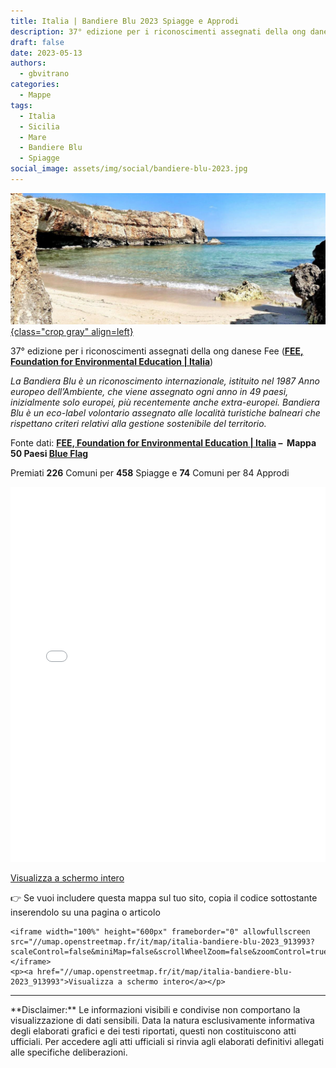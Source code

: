 ```yaml
---
title: Italia | Bandiere Blu 2023 Spiagge e Approdi
description: 37° edizione per i riconoscimenti assegnati della ong danese Fee
draft: false
date: 2023-05-13
authors:
  - gbvitrano
categories:
  - Mappe
tags:
  - Italia
  - Sicilia
  - Mare
  - Bandiere Blu
  - Spiagge
social_image: assets/img/social/bandiere-blu-2023.jpg
---
```

<style>.md-typeset code { background-color: #fff0;}  </style>
[![Bandiere Blu 2023 Spiagge e Approdi](bandiere-blu-2023.jpg "Italia | Bandiere Blu 2023 Spiagge e Approdi" ){class="crop gray" align=left}](index.md) 

37° edizione per i riconoscimenti assegnati della ong danese Fee (**[FEE, Foundation for Environmental Education | Italia](http://www.bandierablu.org/common/index.asp)**)

_La Bandiera Blu è un riconoscimento internazionale, istituito nel 1987 Anno europeo dell’Ambiente, che viene assegnato ogni anno in 49 paesi, inizialmente solo europei, più recentemente anche extra-europei. Bandiera Blu è un eco-label volontario assegnato alle località turistiche balneari che rispettano criteri relativi alla gestione sostenibile del territorio._<!-- more -->

Fonte dati: **[FEE, Foundation for Environmental Education | Italia](http://www.bandierablu.org/common/index.asp) –  Mappa 50 Paesi [Blue Flag](https://www.blueflag.global/)**

Premiati **226** Comuni per **458** Spiagge e **74** Comuni per 84 Approdi

<iframe width="100%" height="600px" frameborder="0" allowfullscreen src="//umap.openstreetmap.fr/it/map/italia-bandiere-blu-2023_913993?scaleControl=false&miniMap=false&scrollWheelZoom=false&zoomControl=true&allowEdit=false&moreControl=true&searchControl=null&tilelayersControl=null&embedControl=null&datalayersControl=true&onLoadPanel=caption&captionBar=false"></iframe><p><a href="//umap.openstreetmap.fr/it/map/italia-bandiere-blu-2023_913993">Visualizza a schermo intero</a></p>

👉 Se vuoi includere questa mappa sul tuo sito, copia il codice sottostante inserendolo su una pagina o articolo

```
<iframe width="100%" height="600px" frameborder="0" allowfullscreen src="//umap.openstreetmap.fr/it/map/italia-bandiere-blu-2023_913993?scaleControl=false&miniMap=false&scrollWheelZoom=false&zoomControl=true&allowEdit=false&moreControl=true&searchControl=null&tilelayersControl=null&embedControl=null&datalayersControl=true&onLoadPanel=caption&captionBar=false"></iframe>
<p><a href="//umap.openstreetmap.fr/it/map/italia-bandiere-blu-2023_913993">Visualizza a schermo intero</a></p>
```
<hr>
**Disclaimer:** Le informazioni visibili e condivise non comportano la visualizzazione di dati sensibili. Data la natura esclusivamente informativa degli elaborati grafici e dei testi riportati, questi non costituiscono atti ufficiali. Per accedere agli atti ufficiali si rinvia agli elaborati definitivi allegati alle specifiche deliberazioni.